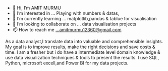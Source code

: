 - 👋 Hi, I’m AMIT MURMU
- 👀 I’m interested in ... Playing with numbers & datas,
- 🌱 I’m currently learning ... matplotlib,pandas & tablue for visualisation
- 💞️ I’m looking to collaborate on ... data visualisation projects
- 📫 How to reach me ...amitmurmu12360@gmail.com

As a data analyst,I translate data into valuable and comprehensible insights. My goal is to improve results, make the right decisions and save costs & time.
I am a fresher but i do have a intermediate level domain knowledge & use data visualization techniques & tools to present the results. 
I use SQL, Python, microsoft excell,and Power BI for my data projects.
